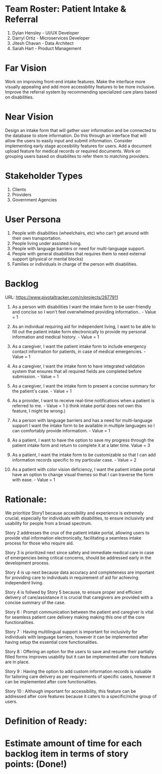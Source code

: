 # Team Roster: Patient Intake & Referral
1. Dylan Hensley - UI/UX Developer
2. Darryl Ortiz - Microservices Developer
3. Jitesh Chavan - Data Architect
4. Sarah Hart - Product Management

# Far Vision
 Work on improving front-end intake features. Make the interface more visually appealing and add more accessbility features to be more inclusive. Improve the referral system by recommending specialized care plans based on disabilities. 
# Near Vision
 Design an intake form that will gather user information and be connected to the database to store information. Do this through an interface that will allow the users to easily input and submit information. Consider implementing early stage accesibility features for users. Add a document upload feature for medical records or required documents. Work on grouping users based on disabilites to refer them to matching providers. 
# Stakeholder Types
1. Clients
2. Providers
3. Government Agencies

# User Persona
1. People with disabilities (wheelchairs, etc) who can't get around with their own transportation.
2. People living under assisted living.
3. People with language barriers or need for multi-language support.
4. People with general disabilities that requires them to need external support (physical or mental blocks)
5. Families or individuals in charge of the person with disabilities.
# Backlog
URL: https://www.pivotaltracker.com/n/projects/2677911
1. As a person with disabilities I want the intake form to be user-friendly and concise so I won't feel overwhelmed providing information.. - Value = 1

2. As an individual requiring aid for independent living, I want to be able to fill out the patient intake form
   electronically to provide my personal information and medical history. - Value = 1

3. As a caregiver, I want the patient intake form to include emergency contact information for patients, in case
   of medical emergencies. - Value = 1

4. As a caregiver, I want the intake form to have integrated validation system that ensures that all required
   fields are completed before submission. - Value = 1

5. As a caregiver, I want the intake form to present a concise summary for the patient's case. - Value = 1

6. As a provider, I want to receive real-time notifications when a patient is referred to me. - Value = 1
   (i think intake portal does not own this feature, I might be wrong.)
   
7. As a person with language barriers and has a need for multi-language support I want the intake form to be
   available in multiple languages so I can comfortably provide informatiom. - Value = 1

8. As a patient, I want to have the option to save my progress through the patient intake form and return to
   complete it at a later time. Value = 3

9. As a patient, I want the intake form to be customizable so that I can add information records specific to my
   particular case. - Value = 2
 
10. As a patient with color vision deficiency, I want the patient intake portal have an option to change visual themes so that I can traverse the form with ease. - Value = 1

# Rationale: 

We prioritize Story1 because accesibility and experience is extremely crucial, especially for individuals with disabilities, to ensure inclusivity and usability for people from a broad spectrum.

Story 2 addresses the crux of the patient intake portal, allowing users to provide vital information electronically,
facilitating a seamless intake process for those who require aid.

Story 3 is prioritized next since safety and immediate medical care in case of emergencies being critical concerns, should be addressed early in the development process.

Story 4 is up next because data accuracy and completeness are important for providing care to individuals in requirement of aid for achieving independent living.

Story 4 is follwed by Story 5 because, to ensure proper and efficient delivery of care/assistance it is crucial that caregivers are provided with a concise summary of the case.

Story 6 : Prompt communication between the patient and caregiver is vital for seamless patient care delivery making
making this one of the core functionalities. 

Story 7 : Having multilingual support is important for inclusivity for individuals with language barriers, however
it can be implemented after having setup the essential core functionalities.

Story 8 : Offering an option for the users to save and resume their partially filled forms improves usability but
it can be implemented after core features are in place.

Story 9 : Having the option to add custom information records is valuable for tailoring care delivery as per requirements of specific cases, however it can be implemented after core functionalities.

Story 10 : Although important for accessibility, this feature can be addressed after core features because it caters
to a specific/niche group of users.



# Definition of Ready:



# Estimate amount of time for each backlog item in terms of story points: (Done!)
